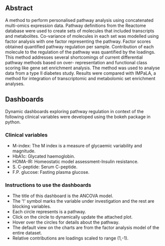 
## Abstract

A method to perform personalised pathway analysis using concatenated multi-omics expression data. Pathway definitions from the Reactome database were used to create sets of molecules that included transcripts and metabolites. Co-variance of molecules in each set was modelled using factor analysis with one factor representing the pathway. Factor scores obtained quantified pathway regulation per sample. Contribution of each molecule to the regulation of the pathway was quantified by the loadings. This method addresses several shortcomings of current differential pathway methods based on over- representation and functional class scoring like gene set enrichment analysis. The method was used to analyse data from a type II diabetes study. Results were compared with IMPaLA, a method for integration of transcriptomic and metabolomic set enrichment analyses.

## Dashboards

Dynamic dashboards exploring pathway regulation in context of the following clinical variables were developed using the bokeh package in python.

### Clinical variables

* M-index: The M index is a measure of glycaemic variability and magnitude.
* HbA1c: Glycated haemoglobin.
* HOMA-IR: Homeostatic model assessment-Insulin resistance.
* S. C-peptide: Serum C-peptide.
* F.P. glucose: Fasting plasma glucose.


### Instructions to use the dashboards

* The title of this dashboard is the ANCOVA model. 
* The '!' symbol marks the variable under investigation and the rest are blocking variables. 
* Each circle represents is a pathway. 
* Click on the circle to dynamically update the attached plot. 
* Hover over the circles for details about the pathway.
* The default view on the charts are from the factor analysis model of the entire dataset.
* Relative contributions are loadings scaled to range (1,-1).